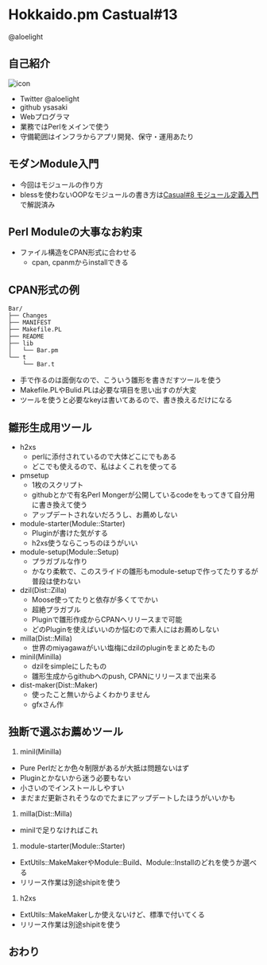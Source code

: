 Hokkaido.pm Castual#13
======================

@aloelight

自己紹介
---------

![icon](http://www.gravatar.com/avatar/b4ff5cbfba3187bf486733b00653950c.png)

 - Twitter @aloelight
 - github ysasaki
 - Webプログラマ
 - 業務ではPerlをメインで使う
 - 守備範囲はインフラからアプリ開発、保守・運用あたり

モダンModule入門
----------------

 - 今回はモジュールの作り方
 - blessを使わないOOPなモジュールの書き方は[Casual#8 モジュール定義入門](https://github.com/ysasaki/ysasaki.github.com/blob/master/presentations/hokkaidopm-casual8/slide.md)で解説済み

Perl Moduleの大事なお約束
-------------------------

 - ファイル構造をCPAN形式に合わせる
   - cpan, cpanmからinstallできる

CPAN形式の例
------------

    Bar/
    ├── Changes
    ├── MANIFEST  
    ├── Makefile.PL
    ├── README
    ├── lib
    │   └── Bar.pm
    └── t
        └── Bar.t

 - 手で作るのは面倒なので、こういう雛形を書きだすツールを使う
 - Makefile.PLやBulid.PLは必要な項目を思い出すのが大変
 - ツールを使うと必要なkeyは書いてあるので、書き換えるだけになる

雛形生成用ツール
----------------

 - h2xs
   - perlに添付されているので大体どこにでもある
   - どこでも使えるので、私はよくこれを使ってる
 - pmsetup
   - 1枚のスクリプト
   - githubとかで有名Perl Mongerが公開しているcodeをもってきて自分用に書き換えて使う
   - アップデートされないだろうし、お薦めしない
 - module-starter(Module::Starter)
   - Pluginが書けた気がする
   - h2xs使うならこっちのほうがいい
 - module-setup(Module::Setup)
   - プラガブルな作り
   - かなり柔軟で、このスライドの雛形もmodule-setupで作ってたりするが普段は使わない
 - dzil(Dist::Zilla)
   - Moose使ってたりと依存が多くてでかい
   - 超絶プラガブル
   - Pluginで雛形作成からCPANへリリースまで可能
   - どのPluginを使えばいいのか悩むので素人にはお薦めしない
 - milla(Dist::Milla)
   - 世界のmiyagawaがいい塩梅にdzilのpluginをまとめたもの
 - minil(Minilla)
   - dzilをsimpleにしたもの
   - 雛形生成からgithubへのpush, CPANにリリースまで出来る
 - dist-maker(Dist::Maker)
   - 使ったこと無いからよくわかりません
   - gfxさん作

独断で選ぶお薦めツール
----------------------

 1. minil(Minilla)
   - Pure Perlだとか色々制限があるが大抵は問題ないはず
   - Pluginとかないから迷う必要もない
   - 小さいのでインストールしやすい
   - まだまだ更新されそうなのでたまにアップデートしたほうがいいかも
 1. milla(Dist::Milla)
   - minilで足りなければこれ
 1. module-starter(Module::Starter)
   - ExtUtils::MakeMakerやModule::Build、Module::Installのどれを使うか選べる
   - リリース作業は別途shipitを使う
 1. h2xs
   - ExtUtils::MakeMakerしか使えないけど、標準で付いてくる
   - リリース作業は別途shipitを使う

おわり
-----
